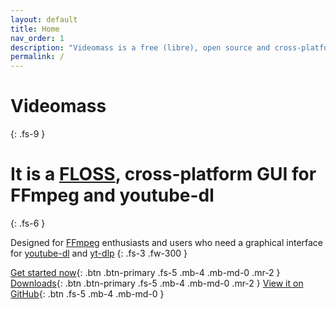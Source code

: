 ```yaml
---
layout: default
title: Home
nav_order: 1
description: "Videomass is a free (libre), open source and cross-platform GUI for FFmpeg and Youtube-dl."
permalink: /
---
```


# Videomass
{: .fs-9 }

# It is a [FLOSS](https://www.gnu.org/philosophy/floss-and-foss.en.html), cross-platform GUI for FFmpeg and youtube-dl
{: .fs-6 }

Designed for [FFmpeg](https://www.ffmpeg.org/) enthusiasts and users who need a 
graphical interface for [youtube-dl](http://ytdl-org.github.io/youtube-dl/) and 
[yt-dlp](https://github.com/yt-dlp/yt-dlp)
{: .fs-3 .fw-300 }

[Get started now](videomass_use.md){: .btn .btn-primary .fs-5 .mb-4 .mb-md-0 .mr-2 } 
[Downloads](download_installation.md){: .btn .btn-primary .fs-5 .mb-4 .mb-md-0 .mr-2 } 
[View it on GitHub](https://github.com/jeanslack/Videomass){: .btn .fs-5 .mb-4 .mb-md-0 }



